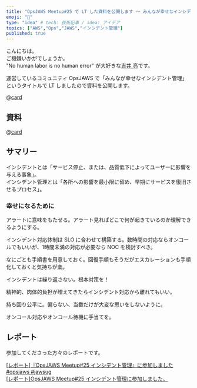 ```yaml
---
title: "OpsJAWS Meetup#25 で LT した資料を公開します 〜 みんなが幸せなインシデント管理"
emoji: "📖"
type: "idea" # tech: 技術記事 / idea: アイデア
topics: ["AWS","Ops","JAWS","インシデント管理"]
published: true
---
```


こんにちは。  
ご機嫌いかがでしょうか。  
"No human labor is no human error" が大好きな[吉井 亮](https://twitter.com/YoshiiRyo1)です。  

運営しているコミュニティ OpsJAWS で「みんなが幸せなインシデント管理」というタイトルで LT しましたので資料を公開します。  

@[card](https://opsjaws.doorkeeper.jp/events/160864)  

## 資料

@[card](https://speakerdeck.com/yoshiiryo1/opsjaws-meetup25-minnagaxing-senainsidentoguan-li)

## サマリー

インシデントとは「サービス停止、または、品質低下によってユーザーに影響を与える事象」。  
インシデント管理とは「各所への影響を最小限に留め、早期にサービスを復旧させるプロセス」。  


### 幸せになるために

アラートに意味をもたせる。アラート見ればどこで何が起きているのか理解できるようにする。  

インシデント対応体制は SLO に合わせて構築する。数時間の対応ならオンコールでもいいが、1時間未満の対応が必要なら NOC を検討すべき。  

なにごとも手順書を用意しておく。回復手順もそうだがエスカレーションも手順化しておくと気持ちが楽。  

インシデントは繰り返さない。根本対策を！  

精神的、肉体的負担が増えてきたらインシデント対応から離れてもいい。  

持ち回り公平に。偏らない、当番だけが大変な思いをしないように。  

オンコール対応やオンコール待機に手当てを。  


## レポート

参加してくださった方々のレポートです。  

[[レポート]『OpsJAWS Meetup#25 インシデント管理』に参加しました #opsjaws #jawsug](https://dev.classmethod.jp/articles/join-opsjaws-meetup-25/)  
[[レポート]OpsJAWS Meetup#25 インシデント管理に参加しました。](https://dev.classmethod.jp/articles/opsjaws-meetup-25-incident-management-report/)  
